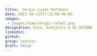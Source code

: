 ```yaml
---
title:  Sergio Luján Hoffmann
date: 2023-10-13T17:12:08-06:00
images: 
 - images/team/sergio-rafael.png
designation: Data, Analytics & AI @ICONN
linkedin: 
github: 
group: consejo
draft: false
---
```


